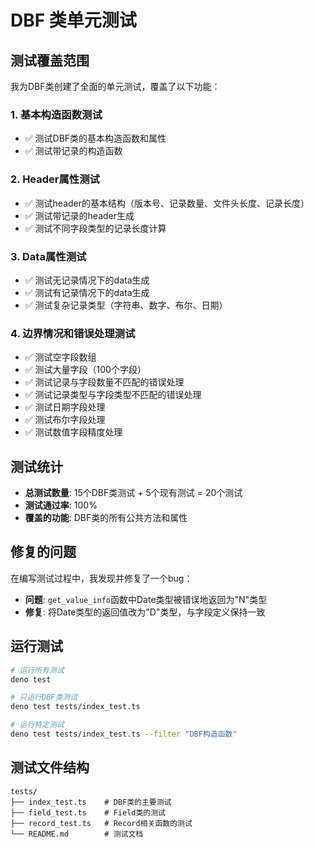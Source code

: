 # DBF 类单元测试

## 测试覆盖范围

我为DBF类创建了全面的单元测试，覆盖了以下功能：

### 1. 基本构造函数测试
- ✅ 测试DBF类的基本构造函数和属性
- ✅ 测试带记录的构造函数

### 2. Header属性测试
- ✅ 测试header的基本结构（版本号、记录数量、文件头长度、记录长度）
- ✅ 测试带记录的header生成
- ✅ 测试不同字段类型的记录长度计算

### 3. Data属性测试
- ✅ 测试无记录情况下的data生成
- ✅ 测试有记录情况下的data生成
- ✅ 测试复杂记录类型（字符串、数字、布尔、日期）

### 4. 边界情况和错误处理测试
- ✅ 测试空字段数组
- ✅ 测试大量字段（100个字段）
- ✅ 测试记录与字段数量不匹配的错误处理
- ✅ 测试记录类型与字段类型不匹配的错误处理
- ✅ 测试日期字段处理
- ✅ 测试布尔字段处理
- ✅ 测试数值字段精度处理

## 测试统计

- **总测试数量**: 15个DBF类测试 + 5个现有测试 = 20个测试
- **测试通过率**: 100%
- **覆盖的功能**: DBF类的所有公共方法和属性

## 修复的问题

在编写测试过程中，我发现并修复了一个bug：
- **问题**: `get_value_info`函数中Date类型被错误地返回为"N"类型
- **修复**: 将Date类型的返回值改为"D"类型，与字段定义保持一致

## 运行测试

```bash
# 运行所有测试
deno test

# 只运行DBF类测试
deno test tests/index_test.ts

# 运行特定测试
deno test tests/index_test.ts --filter "DBF构造函数"
```

## 测试文件结构

```
tests/
├── index_test.ts    # DBF类的主要测试
├── field_test.ts    # Field类的测试
├── record_test.ts   # Record相关函数的测试
└── README.md        # 测试文档
```
